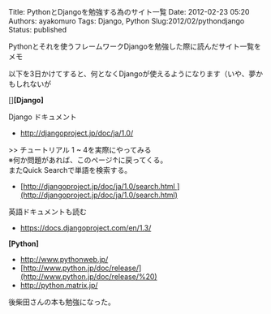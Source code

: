 Title: PythonとDjangoを勉強する為のサイト一覧
Date: 2012-02-23 05:20
Authors: ayakomuro
Tags:  Django, Python
Slug:2012/02/pythondjango
Status: published

Pythonとそれを使うフレームワークDjangoを勉強した際に読んだサイト一覧をメモ


以下を3日かけてすると、何となくDjangoが使えるようになります（いや、夢かもしれないが

[]**[Django]**

Django ドキュメント

-   <http://djangoproject.jp/doc/ja/1.0/>

\>\> チュートリアル 1 \~ 4を実際にやってみる  
※何か問題があれば、このページ↑に戻ってくる。  
またQuick Searchで単語を検索する。

-   [http://djangoproject.jp/doc/ja/1.0/search.html ](http://djangoproject.jp/doc/ja/1.0/search.html)

英語ドキュメントも読む

-   <https://docs.djangoproject.com/en/1.3/>

**[Python]**

-   <http://www.pythonweb.jp/>
-   [http://www.python.jp/doc/release/](http://www.python.jp/doc/release/%20)
-   <http://python.matrix.jp/>

後柴田さんの本も勉強になった。
